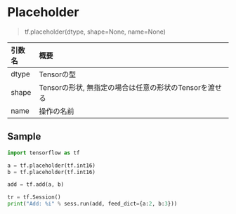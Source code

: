 
# Placeholder

> tf.placeholder(dtype, shape=None, name=None)


|引数名|概要|
|:--|:--|
| dtype | Tensorの型 |
| shape | Tensorの形状, 無指定の場合は任意の形状のTensorを渡せる |
| name | 操作の名前 |

## Sample

```python
import tensorflow as tf

a = tf.placeholder(tf.int16)
b = tf.placeholder(tf.int16)

add = tf.add(a, b)

tr = tf.Session()
print("Add: %i" % sess.run(add, feed_dict={a:2, b:3}))
```

